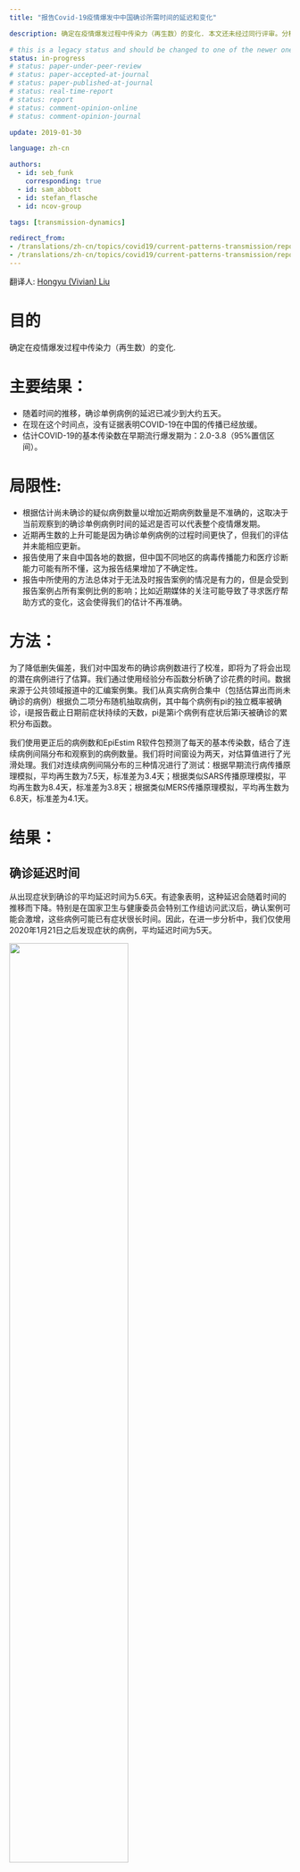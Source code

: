 ```yaml
---
title: "报告Covid-19疫情爆发中中国确诊所需时间的延迟和变化"

description: 确定在疫情爆发过程中传染力（再生数）的变化. 本文还未经过同行评审。分析内容将会根据最新数据进行更新。

# this is a legacy status and should be changed to one of the newer ones
status: in-progress
# status: paper-under-peer-review
# status: paper-accepted-at-journal
# status: paper-published-at-journal
# status: real-time-report
# status: report
# status: comment-opinion-online
# status: comment-opinion-journal

update: 2019-01-30

language: zh-cn

authors:
  - id: seb_funk
    corresponding: true
  - id: sam_abbott
  - id: stefan_flasche
  - id: ncov-group

tags: [transmission-dynamics]

redirect_from:
- /translations/zh-cn/topics/covid19/current-patterns-transmission/reporting-delays-and-temporal-variation.html
- /translations/zh-cn/topics/covid19/current-patterns-transmission/reporting-delays-and-temporal-variation
---
```


翻译人: <a href="https://www.linkedin.com/in/hongyu-vivian-liu-a41ab4194" target="_blank">Hongyu (Vivian) Liu</a>

目的
===

确定在疫情爆发过程中传染力（再生数）的变化.

主要结果：
============

-   随着时间的推移，确诊单例病例的延迟已减少到大约五天。
-   在现在这个时间点，没有证据表明COVID-19在中国的传播已经放缓。
-   估计COVID-19的基本传染数在早期流行爆发期为：2.0-3.8（95%置信区间）。

局限性:
===========

-	根据估计尚未确诊的疑似病例数量以增加近期病例数量是不准确的，这取决于当前观察到的确诊单例病例时间的延迟是否可以代表整个疫情爆发期。
-   近期再生数的上升可能是因为确诊单例病例的过程时间更快了，但我们的评估并未能相应更新。
-   报告使用了来自中国各地的数据，但中国不同地区的病毒传播能力和医疗诊断能力可能有所不懂，这为报告结果增加了不确定性。
-   报告中所使用的方法总体对于无法及时报告案例的情况是有力的，但是会受到报告案例占所有案例比例的影响；比如近期媒体的关注可能导致了寻求医疗帮助方式的变化，这会使得我们的估计不再准确。

方法：
=======

为了降低删失偏差，我们对中国发布的确诊病例数进行了校准，即将为了将会出现的潜在病例进行了估算。我们通过使用经验分布函数分析确了诊花费的时间。数据来源于公共领域报道中的汇编案例集。我们从真实病例合集中（包括估算出而尚未确诊的病例）根据负二项分布随机抽取病例，其中每个病例有pi的独立概率被确诊，i是报告截止日期前症状持续的天数，pi是第i个病例有症状后第i天被确诊的累积分布函数。

我们使用更正后的病例数和EpiEstim R软件包预测了每天的基本传染数，结合了连续病例间隔分布和观察到的病例数量。我们将时间窗设为两天，对估算值进行了光滑处理。我们对连续病例间隔分布的三种情况进行了测试：根据早期流行病传播原理模拟，平均再生数为7.5天，标准差为3.4天；根据类似SARS传播原理模拟，平均再生数为8.4天，标准差为3.8天；根据类似MERS传播原理模拟，平均再生数为6.8天，标准差为4.1天。

结果：
=======

确诊延迟时间
-------------------

从出现症状到确诊的平均延迟时间为5.6天。有迹象表明，这种延迟会随着时间的推移而下降。特别是在国家卫生与健康委员会特别工作组访问武汉后，确认案例可能会激增，这些病例可能已有症状很长时间。因此，在进一步分析中，我们仅使用2020年1月21日之后发现症状的病例，平均延迟时间为5天。

<img src="figures/delay-dist-over-time-1.png" width="65%" /> <br>
*图像1: 出现症状到确诊的延迟时间。每一个点代表一例有报道症状和确诊时间到病例。蓝色的线是通过LOESS平滑法构建的趋势线。我们在进一步分析中仅使用了虚线右边的点。*

根据发生症状到确诊的延迟时间计算确诊病例数量
--------------------------------------------------------------

症状出现后一天内的确诊率为10%、三天内为43%、5天内为64%。因此我们估计仍有大量积压病例将被确诊，但尚未报告。因此，请谨慎使用这些预测数据。如果在过去几天中症状到确诊的时间有所降低，我们将高估了实际案例数量。

<img src="figures/plot_time_cases-1.png" width="65%" />

<br> *图像2；x轴为出现症状的时间，y轴为确诊病例数量。红色线代表的数据来自于中国疾病预防控制中心随后的两份报告。黑色为我们预测的确诊病例数量。X轴的日期为报告中案例的调查截止日期。*

（随着时间变化的）再生数
--------------------------------

再生数会随着时间变化。我们可以看到通过使用不同的连续病例间隔分布假设所产生的差异。根据早期流行病传播原理的连续时间病例分布，我们预计了基本传染数，发现没有明显下降趋势，但最近似乎有所上升。这可能是因为从发现症状到确诊的延迟时间变化了的原因，尤其是如果某些案例比我们预计的确诊时间更接近当前。

<img src="figures/time_r-1.png" width="65%" /> <br> *图像3:x轴为时间，y轴为根据不同连续病例时间分布预测的再生数。灰色阴影区间表示总预测案例超过实际预测案例50%的时间区间；这些区域有着非常高的不确定性。*

参考文献
----------

1 Xu B, Gutierrez B, Hill S *et al.* Epidemiological Data from the
nCoV-2019 Outbreak: Early Descriptions from Publicly Available Data.
2020.

2 Cori A. *EpiEstim: Estimate time varying reproduction numbers from
epidemic curves*. 2019. <https://CRAN.R-project.org/package=EpiEstim>

3 R Core Team. *R: A language and environment for statistical
computing*. Vienna, Austria:: R Foundation for Statistical Computing
2019. <https://www.R-project.org/>

4 Cori A, Ferguson NM, Fraser C *et al.* A New Framework and Software to
Estimate Time-Varying Reproduction Numbers During Epidemics. *American
Journal of Epidemiology* 2013;**178**:1505–12.
doi:[10.1093/aje/kwt133](https://doi.org/10.1093/aje/kwt133)

5 Wallinga J, Teunis P. Different Epidemic Curves for Severe Acute
Respiratory Syndrome Reveal Similar Impacts of Control Measures.
*American Journal of Epidemiology* 2004;**160**:509–16.
doi:[10.1093/aje/kwh255](https://doi.org/10.1093/aje/kwh255)

6 Li Q, Guan X, Wu P *et al.* Early transmission dynamics in wuhan,
china, of novel coronavirus–infected pneumonia. *New England Journal of
Medicine*;**0**:null.
doi:[10.1056/NEJMoa2001316](https://doi.org/10.1056/NEJMoa2001316)

7 Lipsitch M. Transmission Dynamics and Control of Severe Acute
Respiratory Syndrome. *Science* 2003;**300**:1966–70.

8 Cauchemez S, Nouvellet P, Cori A *et al.* Unraveling the drivers of
mers-cov transmission. *Proceedings of the National Academy of Sciences*
2016;**113**:9081–6.
doi:[10.1073/pnas.1519235113](https://doi.org/10.1073/pnas.1519235113)

9 Wu P, Hao X, Lau EHY *et al.* Real-time tentative assessment of the
epidemiological characteristics of novel coronavirus infections in
wuhan, china, as at 22 january 2020. *Eurosurveillance* 2020;**25**.
doi:[https://doi.org/10.2807/1560-7917.ES.2020.25.3.2000044](https://doi.org/https://doi.org/10.2807/1560-7917.ES.2020.25.3.2000044)

10 Epidemic update and risk assessment of 2019 novel coronavirus. 27
january, 2020.
<http://www.chinacdc.cn/jkzt/crb/zl/szkb_11803/jszl_11811/202001/P020200127544648420736.pdf>

11 Epidemic update and risk assessment of 2019 novel coronavirus. 28
january, 2020.
<http://www.chinacdc.cn/yyrdgz/202001/P020200128523354919292.pdf>
